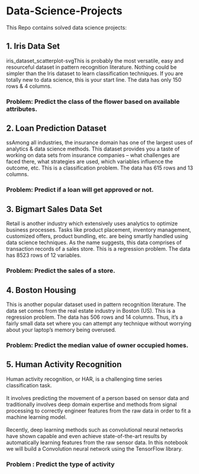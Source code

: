 # Data-Science-Projects
This Repo contains solved data science projects:

## 1. Iris Data Set
iris_dataset_scatterplot-svgThis is probably the most versatile, easy and resourceful dataset in pattern recognition literature. Nothing could be simpler than the Iris dataset to learn classification techniques. If you are totally new to data science, this is your start line. The data has only 150 rows & 4 columns.
### Problem: Predict the class of the flower based on available attributes.

## 2. Loan Prediction Dataset
ssAmong all industries, the insurance domain has one of the largest uses of analytics & data science methods. This dataset provides you a taste of working on data sets from insurance companies – what challenges are faced there, what strategies are used, which variables influence the outcome, etc. This is a classification problem. The data has 615 rows and 13 columns.

### Problem: Predict if a loan will get approved or not.

## 3. Bigmart Sales Data Set

Retail is another industry which extensively uses analytics to optimize business processes. Tasks like product placement, inventory management, customized offers, product bundling, etc. are being smartly handled using data science techniques. As the name suggests, this data comprises of transaction records of a sales store. This is a regression problem. The data has 8523 rows of 12 variables.

### Problem: Predict the sales of a store.

## 4. Boston Housing

This is another popular dataset used in pattern recognition literature. The data set comes from the real estate industry in Boston (US). This is a regression problem. The data has 506 rows and 14 columns. Thus, it’s a fairly small data set where you can attempt any technique without worrying about your laptop’s memory being overused. 
### Problem: Predict the median value of owner occupied homes.

## 5. Human Activity Recognition
Human activity recognition, or HAR, is a challenging time series classification task.
<br><br>
It involves predicting the movement of a person based on sensor data and traditionally involves deep domain expertise and methods from signal processing to correctly engineer features from the raw data in order to fit a machine learning model.
<br><br>
Recently, deep learning methods such as convolutional neural networks have shown capable and even achieve state-of-the-art results by automatically learning features from the raw sensor data. In this notebook we will build a Convolution neural network using the TensorFlow library.
### Problem : Predict the type of activity 
